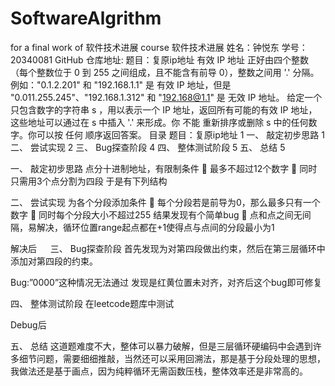 # SoftwareAlgrithm
for a final work of 软件技术进展 course
软件技术进展
姓名：钟悦东    学号：20340081
GitHub 仓库地址:
题目：复原ip地址
有效 IP 地址 正好由四个整数（每个整数位于 0 到 255 之间组成，且不能含有前导 0），整数之间用 '.' 分隔。
例如："0.1.2.201" 和 "192.168.1.1" 是 有效 IP 地址，但是 "0.011.255.245"、"192.168.1.312" 和 "192.168@1.1" 是 无效 IP 地址。
给定一个只包含数字的字符串 s ，用以表示一个 IP 地址，返回所有可能的有效 IP 地址，这些地址可以通过在 s 中插入 '.' 来形成。你 不能 重新排序或删除 s 中的任何数字。你可以按 任何 顺序返回答案。
目录
题目：复原ip地址	1
一、	敲定初步思路	1
二、	尝试实现	2
三、	Bug探查阶段	4
四、	整体测试阶段	5
五、	总结	5


一、	敲定初步思路
点分十进制地址，有限制条件
	最多不超过12个数字
	同时只需用3个点分割为四段
于是有下列结构
 

二、	尝试实现
为各个分段添加条件
	每个分段若是前导为0，那么最多只有一个数字
	同时每个分段大小不超过255
结果发现有个简单bug
	点和点之间无间隔，易解决，循环位置range起点都在+1使得点与点间的分段最小为1
 

解决后
  
三、	Bug探查阶段
首先发现为对第四段做出约束，然后在第三层循环中添加对第四段的约束。
 
Bug:”0000”这种情况无法通过
发现是红黄位置未对齐，对齐后这个bug即可修复
 

四、	整体测试阶段
在leetcode题库中测试
 
 
Debug后
 

五、	总结
这道题难度不大，整体可以暴力破解，但是三层循环硬编码中会遇到许多细节问题，需要细细推敲，当然还可以采用回溯法，那是基于分段处理的思想，我做法还是基于画点，因为纯粹循环无需函数压栈，整体效率还是非常高的。
